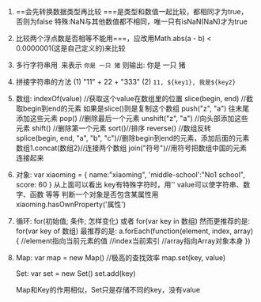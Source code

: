 1. ==会先转换数据类型再比较
   ===是类型和数值一起比较，都相同才为true，否则为false
   特殊:NaN与其他数值都不相同，唯一只有isNaN(NaN)才为true

2. 比较两个浮点数是否相等不能用===，应改用Math.abs(a - b) < 0.0000001(这是自己定义的)来比较

3. 多行字符串用` `来表示 
    `你是
    一只
    猪`
    则输出: 你是
    		一只
    		猪

4. 拼接字符串的方法
	(1) "11" + 22 + "333" 
	(2) `11, ${key1}, 我是${key2}`

5.  数组: indexOf(value) //获取这个value在数组里的位置
		 slice(begin, end) //截取begin到end的元素   如果是slice()则是复制这个数组
		 push("z", "a") 往末尾添加这些元素
		 pop() //删除最后一个元素
		 unshift("z", "a") //向头部添加这些元素
		 shift() //删除第一个元素
		 sort()//排序
		 reverse() //数组反转
		 splice(begin, end, "a", "b", "c")//删除begin到end的元素，添加后面的元素
		 数组1.concat(数组2)//连接两个数组
		 join("符号")//用符号把数组中国的元素连接起来

6. 对象: var xiaoming = {
						name:"xiaoming",
						'middle-school':"No1 school",
						score: 60
					}
		从上面可以看出 key有特殊字符时，用''
					  value可以使字符串、数字、函数 等等
		判断一个对象是否包含某属性用 xiaoming.hasOwnProperty('属性')

7. 循环:  for(初始值; 条件; 怎样变化) 或者 for(var key in 数组)
		  然而更推荐的是: for(var key of 数组)
		  最推荐的是: a.forEach(function(element, index, array){
		  					//element指向当前元素的值
		  					//index当前索引
		  					//array指向Array对象本身
		  				  })

8. Map: var map = new Map()  //极高的查找效率
		map.set(key, value)

	Set: var set = new Set()
		 set.add(key)

	Map和Key的作用相似，Set只是存储不同的key，没有value